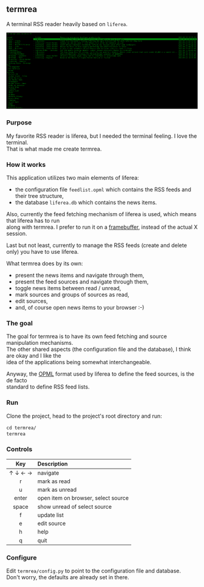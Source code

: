 ## termrea

A terminal RSS reader heavily based on `liferea`.

![](docs/images/screenshot.png)

### Purpose

My favorite RSS reader is liferea, but I needed the terminal feeling. I love the terminal.  
That is what made me create termrea.

### How it works

This application utilizes two main elements of liferea:

- the configuration file `feedlist.opml` which contains the RSS feeds and their tree structure,
- the database `liferea.db` which contains the news items.

Also, currently the feed fetching mechanism of liferea is used, which means that liferea has to run  
along with termrea. I prefer to run it on a [framebuffer](https://github.com/mylk/tools/blob/master/liferea-xvfb.sh), instead of the actual X session.

Last but not least, currently to manage the RSS feeds (create and delete only) you have to use liferea.

What termrea does by its own:

- present the news items and navigate through them,
- present the feed sources and navigate through them,
- toggle news items between read / unread,
- mark sources and groups of sources as read,
- edit sources,
- and, of course open news items to your browser :-)

### The goal

The goal for termrea is to have its own feed fetching and source manipulation mechanisms.  
The other shared aspects (the configuration file and the database), I think are okay and I like the  
idea of the applications being somewhat interchangeable.

Anyway, the [OPML](https://en.wikipedia.org/wiki/OPML) format used by liferea to define the feed sources, is the de facto  
standard to define RSS feed lists.

### Run

Clone the project, head to the project's root directory and run:

```
cd termrea/
termrea
```

### Controls

| Key     | Description                         |
| :-----: | :---------------------------------- |
| ↑ ↓ ← → | navigate                            |
| r       | mark as read                        |
| u       | mark as unread                      |
| enter   | open item on browser, select source |
| space   | show unread of select source        |
| f       | update list                         |
| e       | edit source                         |
| h       | help                                |
| q       | quit                                |

### Configure

Edit `termrea/config.py` to point to the configuration file and database.  
Don't worry, the defaults are already set in there.

